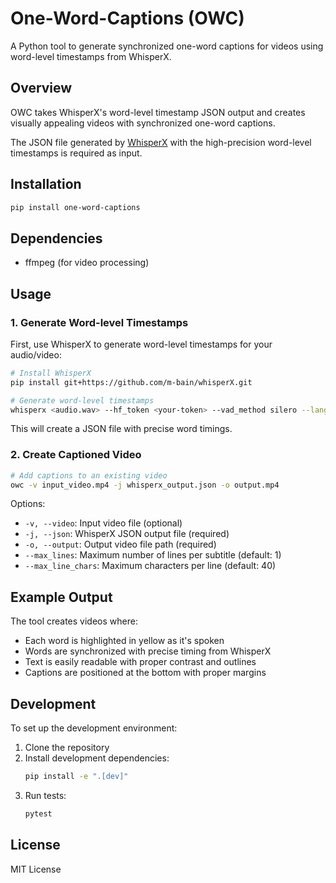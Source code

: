 # One-Word-Captions (OWC)

A Python tool to generate synchronized one-word captions for videos using word-level timestamps from WhisperX.

## Overview

OWC takes WhisperX's word-level timestamp JSON output and creates visually appealing videos with synchronized one-word captions.

The JSON file generated by [WhisperX](https://github.com/m-bain/whisperX) with the high-precision word-level timestamps is required as input.

## Installation

```bash
pip install one-word-captions
```

## Dependencies

- ffmpeg (for video processing)

## Usage

### 1. Generate Word-level Timestamps

First, use WhisperX to generate word-level timestamps for your audio/video:

```bash
# Install WhisperX
pip install git+https://github.com/m-bain/whisperX.git

# Generate word-level timestamps
whisperx <audio.wav> --hf_token <your-token> --vad_method silero --language <lang> --model <model> --align_model <align_model>
```

This will create a JSON file with precise word timings.

### 2. Create Captioned Video

```bash
# Add captions to an existing video
owc -v input_video.mp4 -j whisperx_output.json -o output.mp4
```

Options:
- `-v, --video`: Input video file (optional)
- `-j, --json`: WhisperX JSON output file (required)
- `-o, --output`: Output video file path (required)
- `--max_lines`: Maximum number of lines per subtitle (default: 1)
- `--max_line_chars`: Maximum characters per line (default: 40)

## Example Output

The tool creates videos where:
- Each word is highlighted in yellow as it's spoken
- Words are synchronized with precise timing from WhisperX
- Text is easily readable with proper contrast and outlines
- Captions are positioned at the bottom with proper margins

## Development

To set up the development environment:

1. Clone the repository
2. Install development dependencies:
   ```bash
   pip install -e ".[dev]"
   ```
3. Run tests:
   ```bash
   pytest
   ```

## License

MIT License
